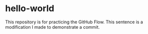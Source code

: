 # hello-world
This repository is for practicing the GitHub Flow.
This sentence is a modification I made to demonstrate a commit. 
